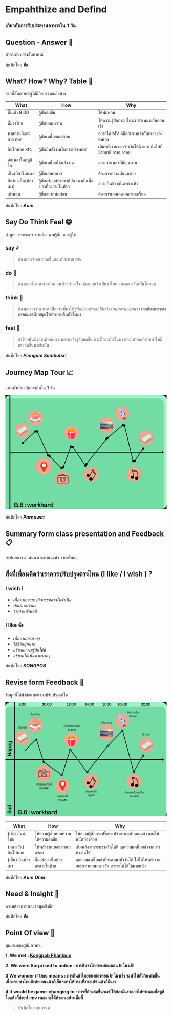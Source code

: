 # Empahthize and Defind 
### เกี่ยวกับการรับประทานอาหารใน 1 วัน

## Question - Answer :mag_right:
 คำถามระหว่างสัมภาษณ์
>
บันทึกโดย **_ชื่อ_**

## What? How? Why? Table :date:
 จากที่สัมภาษณ์ผู้ใช้มีกิจกรรมอะไรบ้าง

 | What | How | Why |
 | ---- | --- | --- |
 | ตื่นเช้า 8.00 | รู้สึกสดชื่น | ได้พักพ่อน |
 | ดื่มชาไทย | รู้สึกหอมหวาน | ให้ความรู้สึกกระปรี้กระเปร่าเหมาะกับตอนเช้า |
 | หาสถานที่และถ่าย mv | รู้สึกเหนื่อยและร้อน | อยากได้ MV ดีมีคุณภาพเข้ากับเพลงของตนเอง |
 | กินไก่ทอด kfc | รู้สึกมีพลังงานในการทำงานต่อ | เติมพลังงานระหว่างวันได้ดี อยากกินไก่ที่มีรสชาติ กรอบอร่อย |
 | อัดเพลงในสตูดิโอ | รู้สึกเหนื่อยใช้พลังงาน | อยากทำเพลงที่มีคุณภาพ |
 | เดินเที่ยวริมทะเล | รู้สึกผ่อนคลาย | ต้องการความผ่อนคลาย |
 | กินข้าวเย็น(ปลาเผา) | รู้สึกอร่อยกับรสชาติปลาเผากับเพื่อปลาที่ละลายในปาก | อยากกินข้าวเย็นเพราะหิว |
 | เข้านอน | รู้สึกอยากพักผ่อน | ต้องการผ่อนคลายความเครียด |
 
 บันทึกโดย **_Aum_**
 
## Say Do Think Feel :grin:
 คำพูด-การกระทำ-คามคิด-คามรู้สึก ของผู้ใช้
### say :notes:
> ก้องบอกว่าอยากสดชื่นก่อนที่จะถ่าย mv 
### do :rooster:
> ก้องเลยสั่งอาหารมากินก่อนที่จะทำอะไร เช่นตอนเช้าเป็นชาไทย และกลางวันเป็นไก่ทอด
### think :tulip:
> ก้องมองว่างาน mv เป็นงานที่ทำให้*รู้สึกอ่อนล้าและใช้พลังงานเยอะพอสมควร* **เลยต้องการของอร่อยมาสนับสนุนให้ร่างกายตื่นตัวขึ้นมา**
### feel :crystal_ball:
> ชาไทยนั้นมีรสชาติหอมหวานอร่อยจึงรู้สึกสดชื่น กระปี้กระเป่าขึ้นมา และไก่ทอดก็ช่วยทำให้มีแรงฮึดขึ้นมาเช่นกัน 


บันทึกโดย **_Pinngam Sombutsri_**

## Journey Map Tour :chart_with_upwards_trend:
 แผนผังเกี่ยวกับการกินใน 1 วัน

![Journeymaptour](/Work2/png/journey_map1.jpg)

บันทึกโดย **_Parnuwat_**

## Summary form class presentation and Feedback :clipboard:
 สรุปผลการนำเสนอ และคำแนะนำ จากเพื่อนๆ
 
 ## สิ่งที่เพื่อนคิดว่าเราควรปรับปรุงตรงไหน (I like / I wish ) ?

### I wish :grey_exclamation:
- *เนื้อหาเยอะบางกิจกรรมอาจไม่จําเป็น*
- *พักผ่อนบ้างนะ*
- *ร่างกายพังพอดี*

### I like :thumbsup:
- *เนื้อหาเยอะมากๆ*
- *ใช้ชีวิตคุ้มมาก*
- *อธิบายความรู้สึกได้ดี*
- *อธิบายได้เห็นภาพมากๆ*

บันทึกโดย **_KONGPOB_**

## Revise form Feedback :notebook:
 ข้อมูลที่ได้นำข้อแนะนำมาปรับปรุงแก้ไข
 
 ![Journeymapedit](/Work2/png/journey_map2.jpg)

 | What | How | Why |
 | ---- | --- | --- |
 | (เช้า) กินชาไทย | ให้ความรู้สึกหอมหวาน ให้ความสดชื่น | ให้ความรู้สึกกระปรี้กระเปร่าเหมาะกับตอนเช้า และไม่หนักท้องด้วย |
 | (กลางวัน) กินไก่ทอด | ให้พลังงานเยอะ กรอบอร่อย | เติมพลังงานระหว่างวันได้ดี ลดความเหนื่อยล้าจากการทำงานได้ |
 | (เย็น) กินปลาเผา | อื่มอร่อย เนื้อปลาละลายในปาก | ลดความเหนื่อยล้าที่สะสมมาทั้งวันได้ ไม่ได้ให้พลังงานเยอะเท่าตอนกลางวัน เพราะไม่ได้ใช้มากแล้ว |
 
บันทึกโดย **_Aum_** **_Ohm_** 


## Need & Insight :pushpin:
 ความต้องการ และข้อมูลเชิงลึก

บันทึกโดย **_ชื่อ_**

## Point Of view :santa:
 มุมมองของผู้สัมภาษณ์


**1. We met : [Kongpob Phankum](https://www.instagram.com/kongpobpk_/)**

**2. We were Surprised to notice : การกินชาไทยของก้องตอน 9 โมงเช้า**

**3 We wonder if this means : การกินชาไทยของก้องตอน 9 โมงเช้า จะทำให้ตัวก้องสดชื่นเนื่องจากชาไทยมีรสหวานแล้วก็เย็นจะทำให้กระปรี้กระเปร่าแล้วก็มีแรง** 

**4 it would be game-changing to : การที่ก้องสดชื่นจะทำให้ก้องมีแรงออกไปทำเพลงที่สตูดิโอแล้วก็ถ่ายทำ mv เพลง จะได้ทำงานอย่างเต็มที่** 

> บันทึกโดย ชนกานต์


